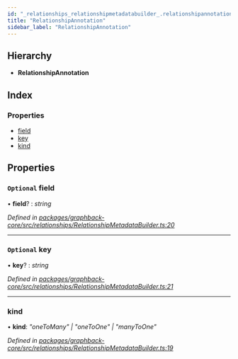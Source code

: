 ```yaml
---
id: "_relationships_relationshipmetadatabuilder_.relationshipannotation"
title: "RelationshipAnnotation"
sidebar_label: "RelationshipAnnotation"
---
```


## Hierarchy

* **RelationshipAnnotation**

## Index

### Properties

* [field](_relationships_relationshipmetadatabuilder_.relationshipannotation.md#optional-field)
* [key](_relationships_relationshipmetadatabuilder_.relationshipannotation.md#optional-key)
* [kind](_relationships_relationshipmetadatabuilder_.relationshipannotation.md#kind)

## Properties

### `Optional` field

• **field**? : *string*

*Defined in [packages/graphback-core/src/relationships/RelationshipMetadataBuilder.ts:20](https://github.com/aerogear/graphback/blob/b39280e7/packages/graphback-core/src/relationships/RelationshipMetadataBuilder.ts#L20)*

___

### `Optional` key

• **key**? : *string*

*Defined in [packages/graphback-core/src/relationships/RelationshipMetadataBuilder.ts:21](https://github.com/aerogear/graphback/blob/b39280e7/packages/graphback-core/src/relationships/RelationshipMetadataBuilder.ts#L21)*

___

###  kind

• **kind**: *"oneToMany" | "oneToOne" | "manyToOne"*

*Defined in [packages/graphback-core/src/relationships/RelationshipMetadataBuilder.ts:19](https://github.com/aerogear/graphback/blob/b39280e7/packages/graphback-core/src/relationships/RelationshipMetadataBuilder.ts#L19)*
